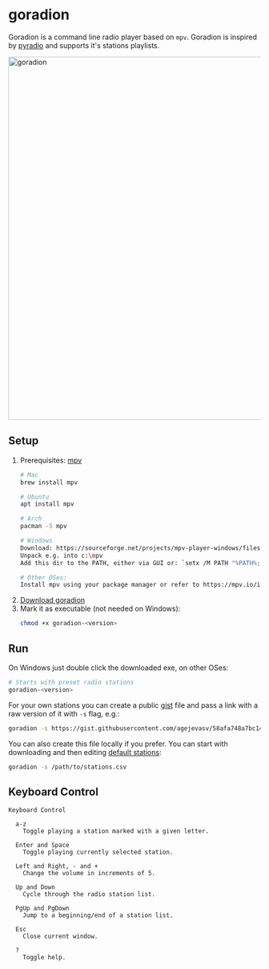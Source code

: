 # goradion
Goradion is a command line radio player based on `mpv`. Goradion is inspired by [pyradio](https://github.com/coderholic/pyradio) and supports it's stations playlists.

<img width="725" alt="goradion" src="https://github.com/agejevasv/goradion/assets/1682086/4d0aa823-8662-42f8-a6ad-c601486fcf6d">

## Setup

1. Prerequisites: [mpv](https://mpv.io/)
   ```bash
   # Mac
   brew install mpv

   # Ubuntu
   apt install mpv

   # Arch
   pacman -S mpv

   # Windows
   Download: https://sourceforge.net/projects/mpv-player-windows/files/latest/download
   Unpack e.g. into c:\mpv
   Add this dir to the PATH, either via GUI or: `setx /M PATH "%PATH%;c:\mpv"`

   # Other OSes:
   Install mpv using your package manager or refer to https://mpv.io/installation/
   ```
3. [Download goradion](https://github.com/agejevasv/goradion/releases/latest)
4. Mark it as executable (not needed on Windows):
   ```bash
   chmod +x goradion-<version>
   ```

## Run
On Windows just double click the downloaded exe, on other OSes:
```bash
# Starts with preset radio stations
goradion-<version>
```

For your own stations you can create a public [gist](https://gist.github.com/) file and pass a link with a raw version of it with `-s` flag, e.g.:

```bash
goradion -s https://gist.githubusercontent.com/agejevasv/58afa748a7bc14dcccab1ca237d14a0b/raw/stations.csv
```

You can also create this file locally if you prefer. You can start with downloading and then editing [default stations](https://gist.githubusercontent.com/agejevasv/58afa748a7bc14dcccab1ca237d14a0b/raw/stations.csv):

```bash
goradion -s /path/to/stations.csv
```
## Keyboard Control
```
Keyboard Control

  a-z
    Toggle playing a station marked with a given letter.

  Enter and Space
    Toggle playing currently selected station.

  Left and Right, - and +
    Change the volume in increments of 5.

  Up and Down
    Cycle through the radio station list.

  PgUp and PgDown
    Jump to a beginning/end of a station list.

  Esc
    Close current window.

  ?
    Toggle help.
```
